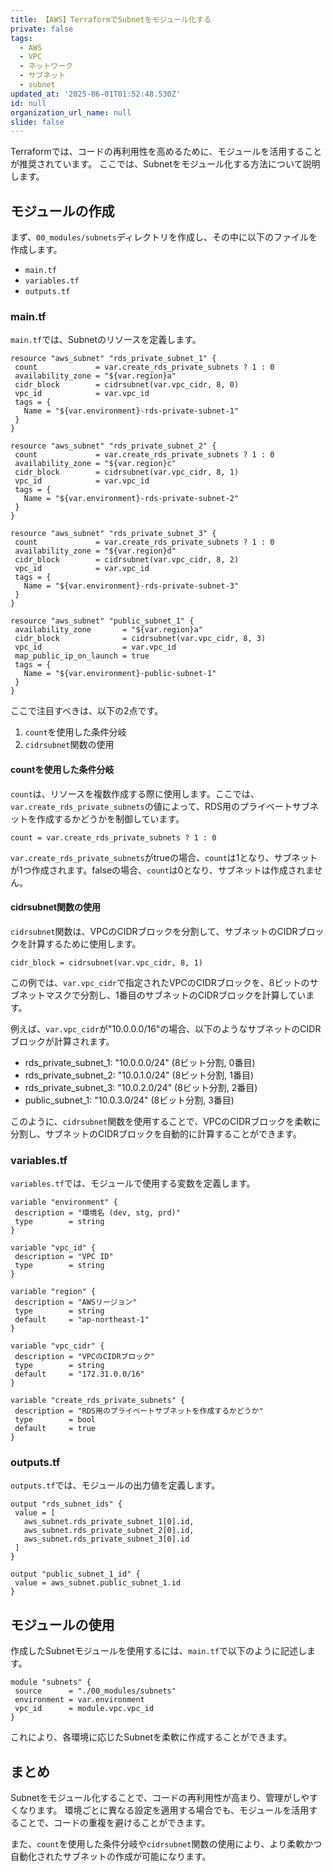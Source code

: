 ```yaml
---
title: 【AWS】TerraformでSubnetをモジュール化する
private: false
tags:
  - AWS
  - VPC
  - ネットワーク
  - サブネット
  - subnet
updated_at: '2025-06-01T01:52:48.530Z'
id: null
organization_url_name: null
slide: false
---
```


Terraformでは、コードの再利用性を高めるために、モジュールを活用することが推奨されています。
ここでは、Subnetをモジュール化する方法について説明します。

## モジュールの作成

まず、```00_modules/subnets```ディレクトリを作成し、その中に以下のファイルを作成します。

- ```main.tf```
- ```variables.tf```
- ```outputs.tf```

### main.tf

```main.tf```では、Subnetのリソースを定義します。

```hcl
resource "aws_subnet" "rds_private_subnet_1" {
 count             = var.create_rds_private_subnets ? 1 : 0
 availability_zone = "${var.region}a"
 cidr_block        = cidrsubnet(var.vpc_cidr, 8, 0)
 vpc_id            = var.vpc_id
 tags = {
   Name = "${var.environment}-rds-private-subnet-1"
 }
}

resource "aws_subnet" "rds_private_subnet_2" {
 count             = var.create_rds_private_subnets ? 1 : 0
 availability_zone = "${var.region}c"
 cidr_block        = cidrsubnet(var.vpc_cidr, 8, 1)
 vpc_id            = var.vpc_id
 tags = {
   Name = "${var.environment}-rds-private-subnet-2"
 }
}

resource "aws_subnet" "rds_private_subnet_3" {
 count             = var.create_rds_private_subnets ? 1 : 0
 availability_zone = "${var.region}d"
 cidr_block        = cidrsubnet(var.vpc_cidr, 8, 2)
 vpc_id            = var.vpc_id
 tags = {
   Name = "${var.environment}-rds-private-subnet-3"
 }
}

resource "aws_subnet" "public_subnet_1" {
 availability_zone       = "${var.region}a"
 cidr_block              = cidrsubnet(var.vpc_cidr, 8, 3)
 vpc_id                  = var.vpc_id
 map_public_ip_on_launch = true
 tags = {
   Name = "${var.environment}-public-subnet-1"
 }
}
```

ここで注目すべきは、以下の2点です。

1. ```count```を使用した条件分岐
2. ```cidrsubnet```関数の使用

#### countを使用した条件分岐

```count```は、リソースを複数作成する際に使用します。ここでは、```var.create_rds_private_subnets```の値によって、RDS用のプライベートサブネットを作成するかどうかを制御しています。

```hcl
count = var.create_rds_private_subnets ? 1 : 0
```

```var.create_rds_private_subnets```がtrueの場合、```count```は1となり、サブネットが1つ作成されます。falseの場合、```count```は0となり、サブネットは作成されません。

#### cidrsubnet関数の使用

```cidrsubnet```関数は、VPCのCIDRブロックを分割して、サブネットのCIDRブロックを計算するために使用します。

```hcl
cidr_block = cidrsubnet(var.vpc_cidr, 8, 1)
```

この例では、```var.vpc_cidr```で指定されたVPCのCIDRブロックを、8ビットのサブネットマスクで分割し、1番目のサブネットのCIDRブロックを計算しています。

例えば、```var.vpc_cidr```が"10.0.0.0/16"の場合、以下のようなサブネットのCIDRブロックが計算されます。

- rds_private_subnet_1: "10.0.0.0/24" (8ビット分割, 0番目)
- rds_private_subnet_2: "10.0.1.0/24" (8ビット分割, 1番目)
- rds_private_subnet_3: "10.0.2.0/24" (8ビット分割, 2番目)
- public_subnet_1: "10.0.3.0/24" (8ビット分割, 3番目)

このように、```cidrsubnet```関数を使用することで、VPCのCIDRブロックを柔軟に分割し、サブネットのCIDRブロックを自動的に計算することができます。

### variables.tf

```variables.tf```では、モジュールで使用する変数を定義します。

```hcl
variable "environment" {
 description = "環境名 (dev, stg, prd)"
 type        = string
}

variable "vpc_id" {
 description = "VPC ID"
 type        = string
}

variable "region" {
 description = "AWSリージョン"
 type        = string
 default     = "ap-northeast-1"
}

variable "vpc_cidr" {
 description = "VPCのCIDRブロック"
 type        = string
 default     = "172.31.0.0/16"
}

variable "create_rds_private_subnets" {
 description = "RDS用のプライベートサブネットを作成するかどうか"
 type        = bool
 default     = true
}
```

### outputs.tf

```outputs.tf```では、モジュールの出力値を定義します。

```hcl
output "rds_subnet_ids" {
 value = [
   aws_subnet.rds_private_subnet_1[0].id,
   aws_subnet.rds_private_subnet_2[0].id,
   aws_subnet.rds_private_subnet_3[0].id
 ]
}

output "public_subnet_1_id" {
 value = aws_subnet.public_subnet_1.id
}
```

## モジュールの使用

作成したSubnetモジュールを使用するには、```main.tf```で以下のように記述します。

```hcl
module "subnets" {
 source      = "./00_modules/subnets"
 environment = var.environment
 vpc_id      = module.vpc.vpc_id
}
```

これにより、各環境に応じたSubnetを柔軟に作成することができます。

## まとめ

Subnetをモジュール化することで、コードの再利用性が高まり、管理がしやすくなります。
環境ごとに異なる設定を適用する場合でも、モジュールを活用することで、コードの重複を避けることができます。

また、```count```を使用した条件分岐や```cidrsubnet```関数の使用により、より柔軟かつ自動化されたサブネットの作成が可能になります。